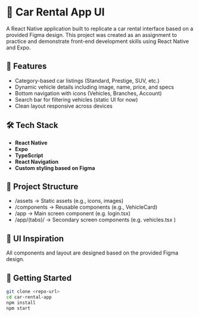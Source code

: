 # 🚗 Car Rental App UI

A React Native application built to replicate a car rental interface based on a provided Figma design. This project was created as an assignment to practice and demonstrate front-end development skills using React Native and Expo.

## 📱 Features

- Category-based car listings (Standard, Prestige, SUV, etc.)
- Dynamic vehicle details including image, name, price, and specs
- Bottom navigation with icons (Vehicles, Branches, Account)
- Search bar for filtering vehicles (static UI for now)
- Clean layout responsive across devices

## 🛠️ Tech Stack

- **React Native**
- **Expo**
- **TypeScript**
- **React Navigation**
- **Custom styling based on Figma**

## 📂 Project Structure

- /assets → Static assets (e.g., icons, images)
- /components → Reusable components (e.g., VehicleCard)
- /app → Main screen component (e.g. login.tsx)
- /app/(tabs)/ → Secondary screen components (e.g. vehicles.tsx )

## 🎨 UI Inspiration

All components and layout are designed based on the provided Figma design.

## 🚀 Getting Started

```bash
git clone <repo-url>
cd car-rental-app
npm install
npm start
